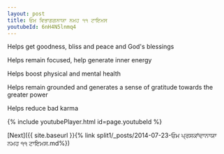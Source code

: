 ```yaml
---
layout: post
title: ਓਮ ਵਿਭਾਗਗਨਾਯਾ ਨਮਹ ੧੧ ਟਾਇਮਸ
youtubeId: 6nH4N5lnmq4
---
```

 
 
Helps get goodness, bliss and peace and God's blessings
 
Helps remain focused, help generate inner energy 
 
Helps boost physical and mental health 
 
Helps remain grounded and generates a sense of gratitude towards the greater power 
 
Helps reduce bad karma
 
 
 
 


{% include youtubePlayer.html id=page.youtubeId %}
 
[Next]({{ site.baseurl }}{% link  split1/_posts/2014-07-23-ਓਮ ਪ੍ਰਸਕਾਂਦਾਨਾਯਾ ਨਮਹ ੧੧ ਟਾਇਮਸ.md%})
 
